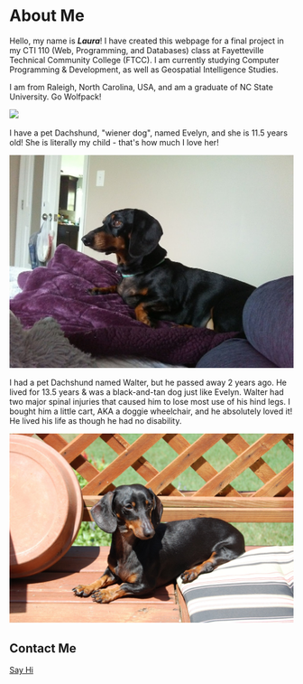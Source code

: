 # About Me 

Hello, my name is <em><b>Laura</b></em>! I have created this webpage for a final project in my CTI 110 (Web, Programming, and Databases) class at Fayetteville Technical Community College (FTCC). I am currently studying Computer Programming & Development, as well as Geospatial Intelligence Studies.

I am from Raleigh, North Carolina, USA, and am a graduate of NC State University. Go Wolfpack!

<img src="https://user-images.githubusercontent.com/116817238/205969374-b05645dc-4e06-49ae-9005-378332d9427b.png" width="300">

I have a pet Dachshund, "wiener dog", named Evelyn, and she is 11.5 years old! She is literally my child - that's how much I love her! 

<img src="0727181732a.jpg">

I had a pet Dachshund named Walter, but he passed away 2 years ago. He lived for 13.5 years & was a black-and-tan dog just like Evelyn. Walter had two major spinal injuries that caused him to lose most use of his hind legs. I bought him a little cart, AKA a doggie wheelchair, and he absolutely loved it! He lived his life as though he had no disability.

<img src="DSC_0060.JPG">

## Contact Me
<a href="contact.html">Say Hi</a>
